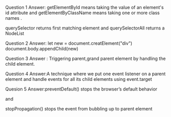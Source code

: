 Question 1
Answer: getElementById means taking the value of an element's id attribute and getElementByClassName means taking one or more class names .

querySelector returns first matching element and querySelectorAll returns a NodeList

Question 2
Answer: let new = document.creatElement("div") document.body.appendChild(new)

Question 3
Answer : Triggering parent,grand parent element by handling the child element.

Question 4
Answer:A technique where we put one event listener on a parent element and handle events for all its child elements using event.target

Quesion 5
Answer:preventDefault() stops the browser’s default behavior

and

stopPropagation() stops the event from bubbling up to parent element 
